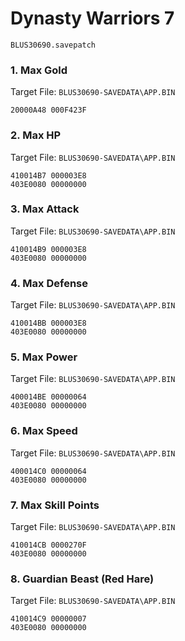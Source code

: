 #  Dynasty Warriors 7 

`BLUS30690.savepatch`

### 1. Max Gold

Target File: `BLUS30690-SAVEDATA\APP.BIN`

```
20000A48 000F423F
```

### 2. Max HP

Target File: `BLUS30690-SAVEDATA\APP.BIN`

```
410014B7 000003E8
403E0080 00000000
```

### 3. Max Attack

Target File: `BLUS30690-SAVEDATA\APP.BIN`

```
410014B9 000003E8
403E0080 00000000
```

### 4. Max Defense

Target File: `BLUS30690-SAVEDATA\APP.BIN`

```
410014BB 000003E8
403E0080 00000000
```

### 5. Max Power

Target File: `BLUS30690-SAVEDATA\APP.BIN`

```
400014BE 00000064
403E0080 00000000
```

### 6. Max Speed

Target File: `BLUS30690-SAVEDATA\APP.BIN`

```
400014C0 00000064
403E0080 00000000
```

### 7. Max Skill Points

Target File: `BLUS30690-SAVEDATA\APP.BIN`

```
410014CB 0000270F
403E0080 00000000
```

### 8. Guardian Beast (Red Hare)

Target File: `BLUS30690-SAVEDATA\APP.BIN`

```
410014C9 00000007
403E0080 00000000
```

